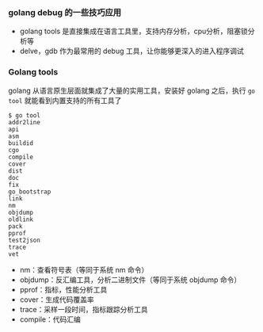### golang debug 的一些技巧应用

- golang tools 是直接集成在语言工具里，支持内存分析，cpu分析，阻塞锁分析等
- delve，gdb 作为最常用的 debug 工具，让你能够更深入的进入程序调试


### Golang tools

golang 从语言原生层面就集成了大量的实用工具，安装好 golang 之后，执行 `go tool` 就能看到内置支持的所有工具了

```
$ go tool
addr2line
api
asm
buildid
cgo
compile
cover
dist
doc
fix
go_bootstrap
link
nm
objdump
oldlink
pack
pprof
test2json
trace
vet
```

- nm：查看符号表（等同于系统 nm 命令）
- objdump：反汇编工具，分析二进制文件（等同于系统 objdump 命令）
- pprof：指标，性能分析工具
- cover：生成代码覆盖率
- trace：采样一段时间，指标跟踪分析工具
- compile：代码汇编